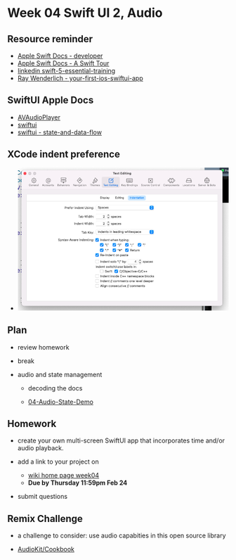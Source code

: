 # Week 04 Swift UI 2, Audio

## Resource reminder

- [Apple Swift Docs - developer](https://developer.apple.com/documentation/swift)
- [Apple Swift Docs - A Swift Tour](https://docs.swift.org/swift-book/GuidedTour/GuidedTour.html)
- [linkedin swift-5-essential-training ](https://www.linkedin.com/learning/swift-5-essential-training)
- [Ray Wenderlich - your-first-ios-swiftui-app](https://www.raywenderlich.com/28797163-your-first-ios-swiftui-app-an-app-from-scratch)

## SwiftUI Apple Docs

- [AVAudioPlayer](https://developer.apple.com/documentation/avfaudio/avaudioplayer)
- [swiftui](https://developer.apple.com/documentation/swiftui)
- [swiftui - state-and-data-flow](https://developer.apple.com/documentation/swiftui/state-and-data-flow)

## XCode indent preference

- ![xcode pref indent](./assets/xcode-pref-indent.png)

## Plan

- review homework

- break

- audio and state management

  - decoding the docs

  - [04-Audio-State-Demo](https://github.com/mobilelabclass-itp/00-Playground/tree/main/04-Audio-State-Demo)

## Homework

- create your own multi-screen SwiftUI app that incorporates time and/or audio playback.

- add a link to your project on

  - [wiki home page week04](https://github.com/mobilelabclass-itp/content/wiki#week-04-homework)
  - **Due by Thursday 11:59pm Feb 24**

- submit questions

## Remix Challenge

- a challenge to consider: use audio capabities in this open source library

- [AudioKit/Cookbook](https://github.com/AudioKit/Cookbook)
